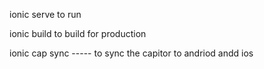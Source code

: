 ionic serve  to run 


ionic build to build for production



ionic cap sync    ----- to sync the capitor to andriod andd ios 



